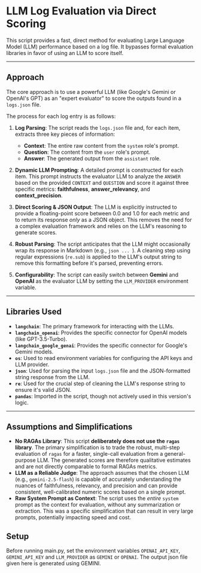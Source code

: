 # LLM Log Evaluation via Direct Scoring

This script provides a fast, direct method for evaluating Large Language Model (LLM) performance based on a log file. It bypasses formal evaluation libraries in favor of using an LLM to score itself.

---
## Approach

The core approach is to use a powerful LLM (like Google's Gemini or OpenAI's GPT) as an "expert evaluator" to score the outputs found in a `logs.json` file.

The process for each log entry is as follows:

1.  **Log Parsing**: The script reads the `logs.json` file and, for each item, extracts three key pieces of information:
    * **Context**: The entire raw content from the `system` role's prompt.
    * **Question**: The content from the `user` role's prompt.
    * **Answer**: The generated output from the `assistant` role.

2.  **Dynamic LLM Prompting**: A detailed prompt is constructed for each item. This prompt instructs the evaluator LLM to analyze the `ANSWER` based on the provided `CONTEXT` and `QUESTION` and score it against three specific metrics: **faithfulness**, **answer_relevancy**, and **context_precision**.

3.  **Direct Scoring & JSON Output**: The LLM is explicitly instructed to provide a floating-point score between 0.0 and 1.0 for each metric and to return its response *only* as a JSON object. This removes the need for a complex evaluation framework and relies on the LLM's reasoning to generate scores.

4.  **Robust Parsing**: The script anticipates that the LLM might occasionally wrap its response in Markdown (e.g., ```json ... ```). A cleaning step using regular expressions (`re.sub`) is applied to the LLM's output string to remove this formatting before it's parsed, preventing errors.

5.  **Configurability**: The script can easily switch between **Gemini** and **OpenAI** as the evaluator LLM by setting the `LLM_PROVIDER` environment variable.

---
## Libraries Used

* **`langchain`**: The primary framework for interacting with the LLMs.
* **`langchain_openai`**: Provides the specific connector for OpenAI models (like GPT-3.5-Turbo).
* **`langchain_google_genai`**: Provides the specific connector for Google's Gemini models.
* **`os`**: Used to read environment variables for configuring the API keys and LLM provider.
* **`json`**: Used for parsing the input `logs.json` file and the JSON-formatted string response from the LLM.
* **`re`**: Used for the crucial step of cleaning the LLM's response string to ensure it's valid JSON.
* **`pandas`**: Imported in the script, though not actively used in this version's logic.

---
## Assumptions and Simplifications

* **No RAGAs Library**: This script **deliberately does not use the `ragas` library**. The primary simplification is to trade the robust, multi-step evaluation of `ragas` for a faster, single-call evaluation from a general-purpose LLM. The generated scores are therefore qualitative estimates and are not directly comparable to formal RAGAs metrics.
* **LLM as a Reliable Judge**: The approach assumes that the chosen LLM (e.g., `gemini-2.5-flash`) is capable of accurately understanding the nuances of faithfulness, relevancy, and precision and can provide consistent, well-calibrated numeric scores based on a single prompt.
* **Raw System Prompt as Context**: The script uses the *entire* `system` prompt as the context for evaluation, without any summarization or extraction. This was a specific simplification that can result in very large prompts, potentially impacting speed and cost.

## Setup
Before running main.py, set the environment variables `OPENAI_API_KEY`, `GEMINI_API_KEY` and `LLM_PROVIDER` as `GEMINI` or `OPENAI`. The output json file given here is generated using GEMINI.
